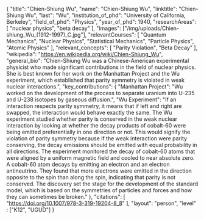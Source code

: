 {
  "title": "Chien-Shiung Wu",
  "name": "Chien-Shiung Wu",
  "linktitle": "Chien-Shiung Wu",
  "last": "Wu", 
  "institution_of_phd": "University of California, Berkeley",
  "field_of_phd": "Physics",
  "year_of_phd": 1940,
  "researchAreas": [
    "nuclear physics",
    "beta decay"
  ],
  "images": ["/img/uploads/Chien-shiung_Wu_(1912-1997)_C.jpg"],
  "relevantCourses": [
    "Quantum Mechanics",
    "Nuclear Physics",
    "Statistical Mechanics",
    "Particle Physics",
    "Atomic Physics"
  ],
  "relevant_concepts": [
    "Parity Violation",
    "Beta Decay"
  ],
  "wikipedia": "https://en.wikipedia.org/wiki/Chien-Shiung_Wu",
  "general_bio": "Chien-Shiung Wu was a Chinese-American experimental physicist who made significant contributions in the field of nuclear physics. She is best known for her work on the Manhattan Project and the Wu experiment, which established that parity symmetry is violated in weak nuclear interactions.",
  "key_contributions": {
    "Manhattan Project": "Wu worked on the development of the process to separate uranium into U-235 and U-238 isotopes by gaseous diffusion.",
    "Wu Experiment": "If an interaction respects parity symmetry, it means that if left and right are swapped, the interaction would behave exactly the same. The Wu experiment studied whether parity is conserved in the weak nuclear interaction by looking at whether the decay products of cobalt-60 were being emitted preferentially in one direction or not. This would signify the violation of parity symmetry because if the weak interaction were parity conserving, the decay emissions should be emitted with equal probability in all directions. The experiment monitored the decay of cobalt-60 atoms that were aligned by a uniform magnetic field and cooled to near absolute zero. A cobalt-60 atom decays by emitting an electron and an electron antineutrino. They found that more electrons were emitted in the direction opposite to the spin than along the spin, indicating that parity is not conserved. The discovery set the stage for the development of the standard model, which is based on the symmetries of particles and forces and how they can sometimes be broken."
  },
  "citations": [
    "https://doi.org/10.1007/978-3-319-19204-8_8"
  ], 
  "layout": "person",
  "level" : ["K12", "UGUD"]
}
